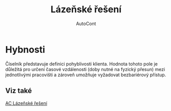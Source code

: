 ﻿---
    title: "Lázeňské řešení"
    author: AutoCont
    ms.date: 04/30/2018
    ms.topic: article
    ms.prod: dynamics-nav-2017
    ms.contentlocale: cs-cz
    ms.lasthandoff: 04/30/2018
---

# Hybnosti

Číselník představuje definici pohyblivosti klienta. Hodnota tohoto pole je důležitá pro určení časové vzdálenosti (doby nutné na fyzický přesun) mezi jednotlivými pracovišti a zároveň umožňuje vyžadovat bezbariérový přístup. 


## <a name="see-also"></a>Viz také
[AC Lázeňské řešení](ac-spa-solution.md)